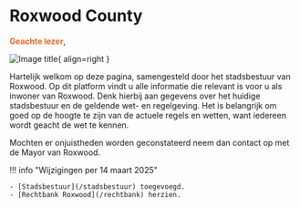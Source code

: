 # Roxwood County 

<span style="color: #fc631e;">__Geachte lezer__</span>,

![Image title](https://i.imgur.com/KXtU9CX.png){ align=right }

Hartelijk welkom op deze pagina, samengesteld door het stadsbestuur van Roxwood.
Op dit platform vindt u alle informatie die relevant is voor u als inwoner van Roxwood. 
Denk hierbij aan gegevens over het huidige stadsbestuur en de geldende wet- en regelgeving. 
Het is belangrijk om goed op de hoogte te zijn van de actuele regels en wetten, want iedereen wordt geacht de wet te kennen.

Mochten er onjuistheden worden geconstateerd neem dan contact op met de Mayor van Roxwood.

!!! info "Wijzigingen per 14 maart 2025"

    - [Stadsbestuur](/stadsbestuur) toegevoegd.
    - [Rechtbank Roxwood](/rechtbank) herzien.
